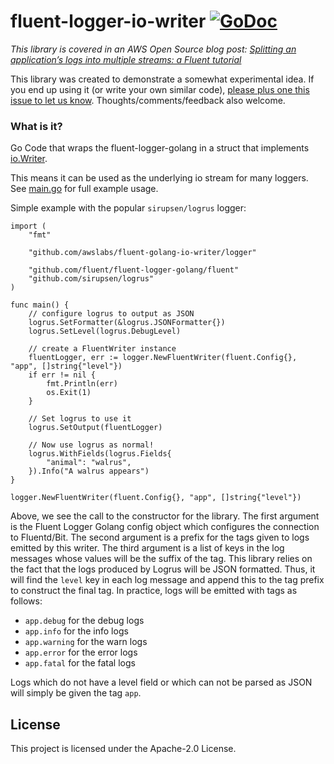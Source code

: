 # fluent-logger-io-writer [![GoDoc](https://godoc.org/github.com/awslabs/fluent-golang-io-writer?status.svg)](https://godoc.org/github.com/awslabs/fluent-golang-io-writer)

*This library is covered in an AWS Open Source blog post: [Splitting an application’s logs into multiple streams: a Fluent tutorial](https://aws.amazon.com/blogs/opensource/splitting-application-logs-multiple-streams-fluent/)*

This library was created to demonstrate a somewhat experimental idea. If you end up using it (or write your own similar code), [please plus one this issue to let us know](https://github.com/awslabs/fluent-golang-io-writer/issues/1). Thoughts/comments/feedback also welcome.

### What is it?

Go Code that wraps the fluent-logger-golang in a struct that implements [io.Writer](https://golang.org/pkg/io/).

This means it can be used as the underlying io stream for many loggers. See [main.go](main.go) for full example usage.

Simple example with the popular `sirupsen/logrus` logger:

```
import (
	"fmt"

	"github.com/awslabs/fluent-golang-io-writer/logger"

	"github.com/fluent/fluent-logger-golang/fluent"
	"github.com/sirupsen/logrus"
)

func main() {
	// configure logrus to output as JSON
	logrus.SetFormatter(&logrus.JSONFormatter{})
	logrus.SetLevel(logrus.DebugLevel)

	// create a FluentWriter instance
	fluentLogger, err := logger.NewFluentWriter(fluent.Config{}, "app", []string{"level"})
	if err != nil {
		fmt.Println(err)
		os.Exit(1)
	}

	// Set logrus to use it
	logrus.SetOutput(fluentLogger)

	// Now use logrus as normal!
	logrus.WithFields(logrus.Fields{
		"animal": "walrus",
	}).Info("A walrus appears")
}
```

```
logger.NewFluentWriter(fluent.Config{}, "app", []string{"level"})
```

Above, we see the call to the constructor for the library. The first argument is the Fluent Logger Golang config object which configures the connection to Fluentd/Bit. The second argument is a prefix for the tags given to logs emitted by this writer. The third argument is a list of keys in the log messages whose values will be the suffix of the tag. This library relies on the fact that the logs produced by Logrus will be JSON formatted. Thus, it will find the `level` key in each log message and append this to the tag prefix to construct the final tag. In practice, logs will be emitted with tags as follows:

- `app.debug` for the debug logs
- `app.info` for the info logs
- `app.warning` for the warn logs
- `app.error` for the error logs
- `app.fatal` for the fatal logs

Logs which do not have a level field or which can not be parsed as JSON will simply be given the tag `app`.

## License

This project is licensed under the Apache-2.0 License.
